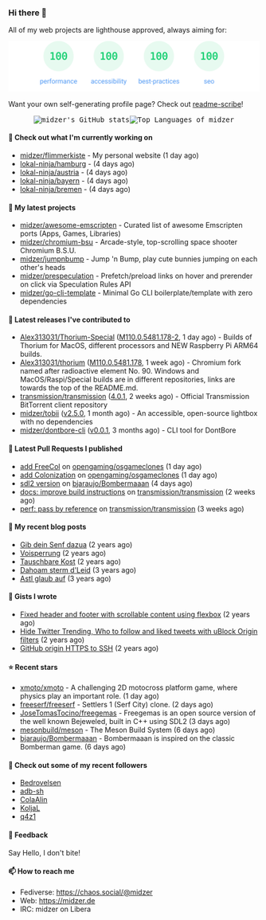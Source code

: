 ### Hi there 👋

All of my web projects are lighthouse approved, always aiming for:

<p align="center">
  <kbd><img src="https://github.com/midzer/midzer/blob/master/lighthouse.svg" alt="Lighthouse score 100s"></kbd>
</p>

Want your own self-generating profile page? Check out [readme-scribe](https://github.com/muesli/readme-scribe)!

<p align="center">
  <kbd><img src="https://github-readme-stats.vercel.app/api?username=midzer&show_icons=true&hide_title=true&hide_border=true&theme=tokyonight" alt="midzer's GitHub stats"><img height="165" src="https://github-readme-stats.vercel.app/api/top-langs/?username=midzer&layout=compact&langs_count=8&hide_border=true&theme=tokyonight" alt="Top Languages of midzer"></kbd>
</p>

#### 👷 Check out what I'm currently working on

- [midzer/flimmerkiste](https://github.com/midzer/flimmerkiste) - My personal website (1 day ago)
- [lokal-ninja/hamburg](https://github.com/lokal-ninja/hamburg) -  (4 days ago)
- [lokal-ninja/austria](https://github.com/lokal-ninja/austria) -  (4 days ago)
- [lokal-ninja/bayern](https://github.com/lokal-ninja/bayern) -  (4 days ago)
- [lokal-ninja/bremen](https://github.com/lokal-ninja/bremen) -  (4 days ago)

#### 🌱 My latest projects

- [midzer/awesome-emscripten](https://github.com/midzer/awesome-emscripten) - Curated list of awesome Emscripten ports (Apps, Games, Libraries)
- [midzer/chromium-bsu](https://github.com/midzer/chromium-bsu) - Arcade-style, top-scrolling space shooter Chromium B.S.U.
- [midzer/jumpnbump](https://github.com/midzer/jumpnbump) - Jump &#39;n Bump, play cute bunnies jumping on each other&#39;s heads
- [midzer/prespeculation](https://github.com/midzer/prespeculation) - Prefetch/preload links on hover and prerender on click via Speculation Rules API
- [midzer/go-cli-template](https://github.com/midzer/go-cli-template) - Minimal Go CLI boilerplate/template with zero dependencies

#### 🔭 Latest releases I've contributed to

- [Alex313031/Thorium-Special](https://github.com/Alex313031/Thorium-Special) ([M110.0.5481.178-2](https://github.com/Alex313031/Thorium-Special/releases/tag/M110.0.5481.178-2), 1 day ago) - Builds of Thorium for MacOS, different processors and NEW Raspberry Pi ARM64 builds.
- [Alex313031/thorium](https://github.com/Alex313031/thorium) ([M110.0.5481.178](https://github.com/Alex313031/thorium/releases/tag/M110.0.5481.178), 1 week ago) - Chromium fork named after radioactive element No. 90. Windows and MacOS/Raspi/Special builds are in different repositories, links are towards the top of the README.md.
- [transmission/transmission](https://github.com/transmission/transmission) ([4.0.1](https://github.com/transmission/transmission/releases/tag/4.0.1), 2 weeks ago) - Official Transmission BitTorrent client repository
- [midzer/tobii](https://github.com/midzer/tobii) ([v2.5.0](https://github.com/midzer/tobii/releases/tag/v2.5.0), 1 month ago) - An accessible, open-source lightbox with no dependencies
- [midzer/dontbore-cli](https://github.com/midzer/dontbore-cli) ([v0.0.1](https://github.com/midzer/dontbore-cli/releases/tag/v0.0.1), 3 months ago) - CLI tool for DontBore

#### 🔨 Latest Pull Requests I published

- [add FreeCol](https://github.com/opengaming/osgameclones/pull/2048) on [opengaming/osgameclones](https://github.com/opengaming/osgameclones) (1 day ago)
- [add Colonization](https://github.com/opengaming/osgameclones/pull/2047) on [opengaming/osgameclones](https://github.com/opengaming/osgameclones) (1 day ago)
- [sdl2 version](https://github.com/bjaraujo/Bombermaaan/pull/54) on [bjaraujo/Bombermaaan](https://github.com/bjaraujo/Bombermaaan) (4 days ago)
- [docs: improve build instructions](https://github.com/transmission/transmission/pull/4980) on [transmission/transmission](https://github.com/transmission/transmission) (2 weeks ago)
- [perf: pass by reference](https://github.com/transmission/transmission/pull/4876) on [transmission/transmission](https://github.com/transmission/transmission) (3 weeks ago)

#### 📜 My recent blog posts

- [Gib dein Senf dazua](https://ampergai.de/2021/02/001/) (2 years ago)
- [Voisperrung](https://ampergai.de/2020/08/001/) (2 years ago)
- [Tauschbare Kost](https://ampergai.de/2020/04/001/) (2 years ago)
- [Dahoam sterm d&#39;Leid](https://ampergai.de/2020/03/001/) (3 years ago)
- [Astl glaub auf](https://ampergai.de/2020/02/001/) (3 years ago)

#### 📓 Gists I wrote

- [Fixed header and footer with scrollable content using flexbox](https://gist.github.com/3893ce8c0bec6f805ec1a7bb3269775d) (2 years ago)
- [Hide Twitter Trending, Who to follow and liked tweets with uBlock Origin filters](https://gist.github.com/1afc39bdf5adbfe0020d1c2212b76b87) (2 years ago)
- [GitHub origin HTTPS to SSH](https://gist.github.com/3ceba8ad7d956e02d9e920b121d8d059) (2 years ago)

#### ⭐ Recent stars

- [xmoto/xmoto](https://github.com/xmoto/xmoto) - A challenging 2D motocross platform game, where physics play an important role. (1 day ago)
- [freeserf/freeserf](https://github.com/freeserf/freeserf) - Settlers 1 (Serf City) clone. (2 days ago)
- [JoseTomasTocino/freegemas](https://github.com/JoseTomasTocino/freegemas) - Freegemas is an open source version of the well known Bejeweled, built in C&#43;&#43; using SDL2 (3 days ago)
- [mesonbuild/meson](https://github.com/mesonbuild/meson) - The Meson Build System (6 days ago)
- [bjaraujo/Bombermaaan](https://github.com/bjaraujo/Bombermaaan) - Bombermaaan is inspired on the classic Bomberman game. (6 days ago)

#### 👯 Check out some of my recent followers

- [Bedrovelsen](https://github.com/Bedrovelsen)
- [adb-sh](https://github.com/adb-sh)
- [ColaAlin](https://github.com/ColaAlin)
- [KoljaL](https://github.com/KoljaL)
- [q4z1](https://github.com/q4z1)

#### 💬 Feedback

Say Hello, I don't bite!

#### 📫 How to reach me

- Fediverse: https://chaos.social/@midzer
- Web: https://midzer.de
- IRC: midzer on Libera
